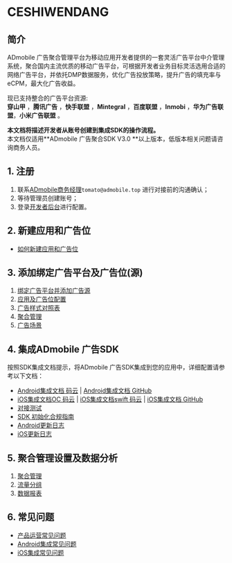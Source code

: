 

# CESHIWENDANG

## 简介

ADmobile 广告聚合管理平台为移动应用开发者提供的一套灵活广告平台中介管理系统，聚合国内主流优质的移动广告平台，可根据开发者业务目标灵活选用合适的网络广告平台，并依托DMP数据服务，优化广告投放策略，提升广告的填充率与eCPM，最大化广告收益。

现已支持整合的广告平台资源:  
**穿山甲** ，**腾讯广告** ，**快手联盟** ，**Mintegral** ，**百度联盟** ，**Inmobi** ，**华为广告联盟**，**小米广告联盟** 。  

**本文档将描述开发者从账号创建到集成SDK的操作流程。**<br>本文档仅适用**ADmobile 广告聚合SDK V3.0 **以上版本，低版本相关问题请咨询商务人员。

## 1. 注册

1. 联系[ADmobile商务经理](mailto:tomato@admobile.top)`tomato@admobile.top` 进行对接前的沟通确认；
2. 等待管理员创建账号；
3. 登录[开发者后台](http://app.admobile.top)进行配置。

## 2. 新建应用和广告位

- [如何新建应用和广告位](../1new_app_adunin.md)

## 3. 添加绑定广告平台及广告位(源)

1. [绑定广告平台并添加广告源](../2add_adn_adpos.md)
2. [应用及广告位配置](../3set_app.md) 
3. [广告样式对照表](../4adn_ad_style.md)
3. [聚合管理](../6ad_mediation.md)
4. [广告场景](../9ad_scenes.md)

## 4. 集成ADmobile 广告SDK

按照SDK集成文档提示，将ADmobile 广告SDK集成到您的应用中，详细配置请参考以下文档：

- [Android集成文档 码云](https://gitee.com/admobile/ADSuyiSdkDemo-Android) | [Android集成文档 GitHub](https://github.com/ADSuyi/ADSuyiSdkDemo-Android) 
- [iOS集成文档OC 码云](https://gitee.com/admobile/ADSuyiSDKDemo-iOS) | [iOS集成文档swift 码云](https://gitee.com/admobile/ADSuyiSDKDemo-iOS-Swift) | [iOS集成文档 GitHub](https://github.com/ADSuyi/ADSuyiSDKDemo-iOS) 
- [对接测试](../2jieru/3test.md)
- [SDK 初始化合规指南](../1Start/7_compliance_guide.md)
- [Android更新日志](../4changelog/1-androidchangelog.md)
- [iOS更新日志](../4changelog/2-iOSchangelog.md)

## 5. 聚合管理设置及数据分析

1. [聚合管理](../1Start/6ad_mediation.md)
2. [流量分组](../1Start/7ad_group.md)
3. [数据报表](../1Start/8data_report.md)

## 6. 常见问题

- [产品运营常见问题](../3QA/README.md)
- [Android集成常见问题](../2jieru/6-Android_QA.md)
- [iOS集成常见问题](../2jieru/7-iOS_QA.md)

